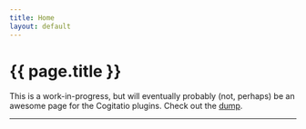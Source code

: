 ```yaml
---
title: Home
layout: default
---
```


# {{ page.title }}

This is a work-in-progress, but will eventually probably (not, perhaps) be an awesome page for the Cogitatio plugins. Check out
the [dump](dump.md).

-----
